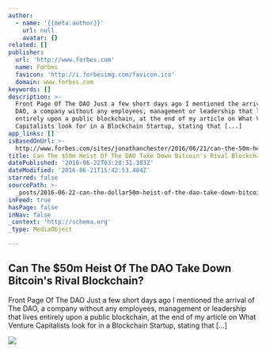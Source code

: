 ```yaml
---
author:
  - name: '{{meta.author}}'
    url: null
    avatar: {}
related: []
publisher:
  url: 'http://www.forbes.com'
  name: Forbes
  favicon: 'http://i.forbesimg.com/favicon.ico'
  domain: www.forbes.com
keywords: []
description: >-
  Front Page Of The DAO Just a few short days ago I mentioned the arrival of The
  DAO, a company without any employees, management or leadership that lives
  entirely upon a public blockchain, at the end of my article on What Venture
  Capitalists look for in a Blockchain Startup, stating that [...]
app_links: []
isBasedOnUrl: >-
  http://www.forbes.com/sites/jonathanchester/2016/06/21/can-the-50m-heist-of-the-dao-take-down-bitcoins-rival-blockchain/
title: Can The $50m Heist Of The DAO Take Down Bitcoin's Rival Blockchain?
datePublished: '2016-06-22T03:20:31.383Z'
dateModified: '2016-06-21T15:42:53.404Z'
starred: false
sourcePath: >-
  _posts/2016-06-22-can-the-dollar50m-heist-of-the-dao-take-down-bitcoins-rival-bloc.md
inFeed: true
hasPage: false
inNav: false
_context: 'http://schema.org'
_type: MediaObject

---
```

<article style=""><h1>Can The $50m Heist Of The DAO Take Down Bitcoin's Rival Blockchain?</h1><p>Front Page Of The DAO Just a few short days ago I mentioned the arrival of The DAO, a company without any employees, management or leadership that lives entirely upon a public blockchain, at the end of my article on What Venture Capitalists look for in a Blockchain Startup, stating that [...]</p><img src="http://blogs-images.forbes.com/jonathanchester/files/2016/05/Screen-Shot-2016-05-20-at-8.54.17-AM-1200x674.png" /></article>
